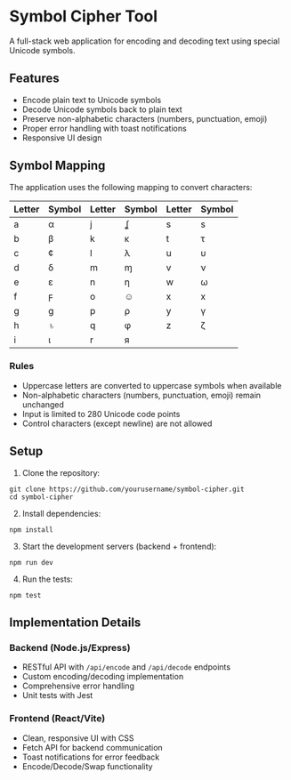 # Symbol Cipher Tool

A full-stack web application for encoding and decoding text using special Unicode symbols.

## Features

- Encode plain text to Unicode symbols
- Decode Unicode symbols back to plain text
- Preserve non-alphabetic characters (numbers, punctuation, emoji)
- Proper error handling with toast notifications
- Responsive UI design

## Symbol Mapping

The application uses the following mapping to convert characters:

| Letter | Symbol | Letter | Symbol | Letter | Symbol |
|--------|--------|--------|--------|--------|--------|
| a | α | j | ʆ | s | ѕ |
| b | β | k | κ | t | τ |
| c | ¢ | l | λ | u | υ |
| d | δ | m | ɱ | v | ν |
| e | ε | n | η | w | ω |
| f | ϝ | o | ☺ | x | х |
| g | ɡ | p | ρ | y | γ |
| h | ♄ | q | φ | z | ζ |
| i | ι | r | я | | |

### Rules

- Uppercase letters are converted to uppercase symbols when available
- Non-alphabetic characters (numbers, punctuation, emoji) remain unchanged
- Input is limited to 280 Unicode code points
- Control characters (except newline) are not allowed

## Setup

1. Clone the repository:
```
git clone https://github.com/yourusername/symbol-cipher.git
cd symbol-cipher
```

2. Install dependencies:
```
npm install
```

3. Start the development servers (backend + frontend):
```
npm run dev
```

4. Run the tests:
```
npm test
```

## Implementation Details

### Backend (Node.js/Express)

- RESTful API with `/api/encode` and `/api/decode` endpoints
- Custom encoding/decoding implementation
- Comprehensive error handling
- Unit tests with Jest

### Frontend (React/Vite)

- Clean, responsive UI with CSS
- Fetch API for backend communication
- Toast notifications for error feedback
- Encode/Decode/Swap functionality 